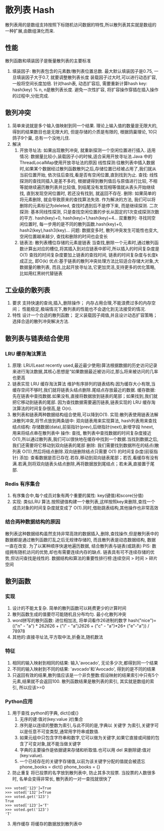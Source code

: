 # 散列表 Hash
散列表用的是数组支持按照下标随机访问数据的特性,所以散列表其实就是数组的一种扩展,由数组演化而来.
## 性能
散列函数和填装因子是衡量散列表的主要标准
1. 填装因子: 散列表包含的元素数/散列表位置总数. 最大默认填装因子是0.75, 一旦填装因子大于0.7, 就要调整散列表长度
    装载因子过大时,可以进行动态扩容, 一般将空间长度加倍. 
    针对hash表, 动态扩容后, 需要重新计算hash key: hash(key) % n, n是散列表长度.
    避免一次性扩容, 将扩容操作穿插在插入操作的过程中,分批完成.
## 散列冲突
1. 简单来说就是多个输入值映射到同一个结果. 
理论上输入值的数量是无限大的, 得到的结果数目也是无限大的, 但是存储的介质是有限的, 
根据鸽巢理论, 10只鸽子9个巢, 总有一个没地儿住. 
2. 解决
    1. 开放寻址法: 如果出现散列冲突, 就重新探测一个空闲位置进行插入. 
        适用情况: 数据量比较小,装载因子小的时候,适合采用开放寻址法.Java 中的ThreadLocalMap使用开放寻址法的原因 
        线性探测:往散列表中插入数据时,如果某个数据经过散列函数散列之后,存储位置已经被占用了,我们就从当前位置开始, 依次往后查找,看是否有空闲位置,直到找到为止.
            查找: 线性探测的查找同插入是差不多的, 根据键得到散列值后与原值进行比较, 不相等就继续遍历散列表并比较值, 到结尾没有发现相等值就从表头开始继续找, 直到发现空闲位置时, 若还没有找到, 就返回不存在. 
            删除: 如果简单的将元素删除, 就会导致原来的查找算法失效. 作为解决的方法, 我们可以将删除的元素标记为deleted, 查找时遇到后不是停下来, 而是继续探测.
        二次探测: 基本同线性探测, 只是查找空闲位置的步长从固定的1次变成探测次数的平方. hash(key)+0, hash(key)+1,hash(key)+4...
        双重散列: 寻找同空闲位置时, 每一步用的是不同的散列函数.hash(key)+0, hash2(key),hash3(key)...
        问题: 数据变多时, 散列冲突发生可能性也变大, 空闲位置越来越少, 查找和删除的时间也会变长
    2. 链表法: 散列表槽位存储的元素是链表
        当查找,删除一个元素时,通过散列函数计算出对应的槽位,将其插入到对应链表中即可,所以插入的时间复杂度是O(1) 
        查找的时间复杂度要加上链表的查找时间, 链表的时间复杂度与长度k成正比, 即O(k)
        优点:基于链表的散列冲突处理方法比较适合存储大对象,大数据量的散列表,
            而且,比起开放寻址法,它更加灵活,支持更多的优化策略,比如用红黑树代替链表
## 工业级的散列表 
1. 要求
    支持快速的查询,插入,删除操作；
    内存占用合理,不能浪费过多的内存空间；
    性能稳定,极端情况下,散列表的性能也不会退化到无法接受的情况.
2. 特性
    设计一个合适的散列函数；
    定义装载因子阈值,并且设计动态扩容策略；
    选择合适的散列冲突解决方法.
## 散列表与链表结合使用
### LRU 缓存淘汰算法 
1. 原理: LRU(Least recently used,最近最少使用)算法根据数据的历史访问记录来进行淘汰数据,其核心思想是“如果数据最近被访问过,那么将来被访问的几率也更高
2. 链表实现 LRU 缓存淘汰算法 
    维护有序排列的链表结构.因为缓存大小有限,当缓存空间不够时,我们就将链表头结点删除.尾结点存放最近的数据.
    缓存数据:先在链表中查找数据.如果没有,直接将数据放到链表的尾部；如果找到,我们就把它移动到链表的尾部.
    因为查找数据需要遍历链表,链表实现的 LRU 缓存淘汰算法的时间复杂很高,是 O(n).
3. 散列表和链表两种数据结构组合使用,可以降到O(1). 
    实现:散列表使用链表法解决散列冲突,将节点放到两条链中: 双向链表用来实现算法, hash列表用来查找
    结点结构: 存储数据(data),前驱指针(prev),后继指针(next),新增字段 hnext, 用来将结点串在散列表中
    操作: 查找, 散列表中查找数据的时间复杂度接近 O(1),所以通过散列表,我们可以很快地在缓存中找到一个数据.当找到数据之后,我们还需要将它移动到双向链表的尾部
    删除: 我们需要找到数据所在的结点(散列表 O(1)),然后将结点删除.双向链删除结点只需要 O(1) 的时间复杂度(前驱指针)
    添加: 查看数据是否已存在.若存,移动到双向链表尾部；若否,看缓存有没有满.若满,则将双向链表头结点删除,再将数据放到尾结点；若未满,直接置于尾部.
### Redis 有序集合
1. 有序集合中,每个成员对象有两个重要的属性: key(键值)和score(分值)
2. 实现: 类似LRU 算法.按照键值构建一个散列表,这样按照key来删除,查找一个成员对象的时间复杂度就变成了 O(1).同时,借助跳表结构,其他操作也非常高效
### 结合两种数据结构的原因
散列表这种数据结构虽然支持非常高效的数据插入,删除,查找操作,但是散列表中的数据都是通过散列函数打乱之后无规律存储的, 而且散列表是动态数据结构, 数据一直在改变. 为了以某种顺序快速地遍历数据, 结合散列表与链表(或跳表)
PIS:
    数组拥有随机访问的优势,却也有需要连续内存的缺点.
    链表具有可不连续存储的优势,但访问查找是线性的.
    数据结构和算法的重要性排行榜:连续空间 > 时间 > 碎片空间    

## 散列函数
### 实现
1. 设计的不能太复杂. 简单的散列函数可以耗费更少的计算时间
2. 散列函数生成的值要尽可能随机且分布均匀. 最小化散列冲突 
3. word拼写的散列函数: 进位相加法, 将单词看作26进制的数字
    hash("nice")=(("n" - "a") * 26*26*26 + ("i" - "a")*26*26 + ("c" - "a")*26+ ("e"-"a")) / 78978
4. 其他的:直接寻址法,平方取中法,折叠法,随机数法 
### 特征
1. 相同的输入映射到相同的结果: 输入'avocado', 无论多少次,都得到同一个结果
2. 不同的输入映射到不同的结果: 'avocado'和'Avocado', 得到的是不同的结果
3. 只返回有效的结果,散列值应该是一个非负整数:假设映射的结果索引中只有5个元素,结果就不会返回100. 
    散列函数结果是散列表的索引, 其实就是数组的索引, 所以应该>=0
### Python应用
1. 用于查找
python的字典, dict()或{}
    1. 无序的键:值对(key:value 对)集合
    2. 序列是以连续的整数为索引,与此不同的是,字典以 关键字 为索引,关键字可以是任意不可变类型,通常用字符串或数值.
    3. 如果元组中只包含字符串和数字,它可以做为关键字,如果它直接或间接的包含了可变对象,就不能当做关键字
    4. 字典的主要操作是依据键来存储和析取值.也可以用 del 来删除键:值对(key:value).
    5. 一个已经存在的关键字存储值,以前为该关键字分配的值就会被遗忘
phone_books = dict()
phone_books = {}
2. 防止重复
将已投票的名字放到散列表中, 防止其多次投票. 当投票的人数很多时, 名单会变得非常长, 散列表的一对一查找就很快了
```
>>> voted['123']=True
>>> voted['132']=True
>>> voted.get('123')
True
>>> voted['123']='T'
>>> voted.get('123')
'T'
```
3. 用作缓存
将缓存的数据放到散列表中